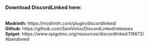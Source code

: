 <h3>Download DiscordLinked here:</h3> <br>
<b>Modrinth:</b> https://modrinth.com/plugin/discordlinked/ <br>
<b>Github:</b> https://github.com/SamVolvo/DiscordLinked/releases <br>
<b>Spigot:</b> https://www.spigotmc.org/resources/discordlinked.119673/ Abandoned <br>

